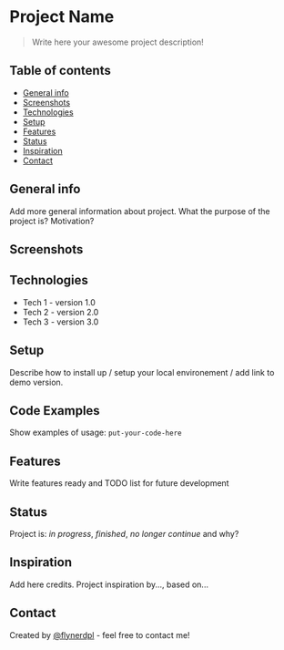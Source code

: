 # Project Name
> Write here your awesome project description!

## Table of contents
* [General info](#general-info)
* [Screenshots](#screenshots)
* [Technologies](#technologies)
* [Setup](#setup)
* [Features](#features)
* [Status](#status)
* [Inspiration](#inspiration)
* [Contact](#contact)

## General info
Add more general information about project. What the purpose of the project is? Motivation?

## Screenshots

## Technologies
* Tech 1 - version 1.0
* Tech 2 - version 2.0
* Tech 3 - version 3.0

## Setup
Describe how to install up / setup your local environement / add link to demo version.

## Code Examples
Show examples of usage:
`put-your-code-here`

## Features
Write features ready and TODO list for future development

## Status
Project is: _in progress_, _finished_, _no longer continue_ and why?

## Inspiration
Add here credits. Project inspiration by..., based on...

## Contact
Created by [@flynerdpl](https://www.flynerd.pl/) - feel free to contact me!